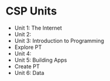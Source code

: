# CSP Units

* Unit 1: The Internet
* Unit 2: 
* Unit 3: Introduction to Programming
* Explore PT
* Unit 4: 
* Unit 5: Building Apps
* Create PT
* Unit 6: Data
